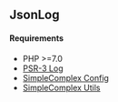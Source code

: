 ## JsonLog ##

#### Requirements ####

- PHP >=7.0
- [PSR-3 Log](https://github.com/php-fig/log)
- [SimpleComplex Config](https://github.com/simplecomplex/php-config)
- [SimpleComplex Utils](https://github.com/simplecomplex/php-utils)
